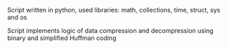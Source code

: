 Script written in python, used libraries: math, collections, time, struct, sys and os

Script implements logic of data compression and decompression using binary and simplified Huffman coding
